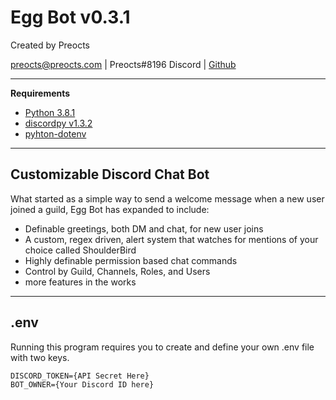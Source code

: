 # Egg Bot v0.3.1

Created by Preocts

[preocts@preocts.com](mailto:preocts@preocts.com) | Preocts#8196 Discord | [Github](https://github.com/Preocts/Egg_Bot)

---

**Requirements**
- [Python 3.8.1](https://www.python.org/)
- [discordpy v1.3.2](https://github.com/Rapptz/discord.py)
- [pyhton-dotenv](https://github.com/theskumar/python-dotenv)

---

## Customizable Discord Chat Bot
What started as a simple way to send a welcome message when a new user joined a guild, Egg Bot has expanded to include:

- Definable greetings, both DM and chat, for new user joins
- A custom, regex driven, alert system that watches for mentions of your choice called ShoulderBird
- Highly definable permission based chat commands
- Control by Guild, Channels, Roles, and Users
- more features in the works

----

## .env
Running this program requires you to create and define your own .env file with two keys.

```
DISCORD_TOKEN={API Secret Here}
BOT_OWNER={Your Discord ID here}
```
